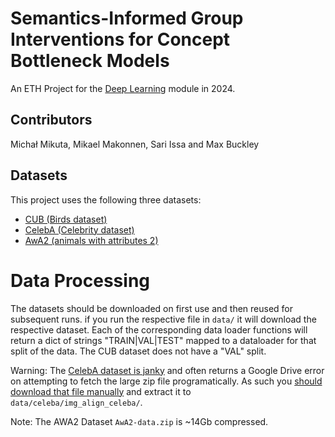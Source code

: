 # Semantics-Informed Group Interventions for Concept Bottleneck Models

An ETH Project for the [Deep Learning](https://da.inf.ethz.ch/teaching/2024/DeepLearning/) module in 2024.

## Contributors
Michał Mikuta, 
Mikael Makonnen,
Sari Issa and
Max Buckley 

## Datasets

This project uses the following three datasets:

*   [CUB (Birds dataset)](https://paperswithcode.com/dataset/cub-200-2011)
*   [CelebA (Celebrity dataset)](https://mmlab.ie.cuhk.edu.hk/projects/CelebA.html)
*   [AwA2 (animals with attributes 2)](https://cvml.ista.ac.at/AwA2/)


# Data Processing

The datasets should be downloaded on first use and then reused for subsequent runs. if you run the respective file in `data/` it will download the respective dataset. Each of the corresponding data loader functions will return a dict of strings "TRAIN|VAL|TEST" mapped to a dataloader for that split of the data. The CUB dataset does not have a "VAL" split.

Warning: The [CelebA dataset is janky](https://github.com/pytorch/vision/issues/1920) and often returns a Google Drive error on attempting to fetch the large zip file programatically. As such you [should download that file manually](https://drive.google.com/uc?id=0B7EVK8r0v71pZjFTYXZWM3FlRnM) and extract it to `data/celeba/img_align_celeba/`.

Note: The AWA2 Dataset `AwA2-data.zip` is ~14Gb compressed.
